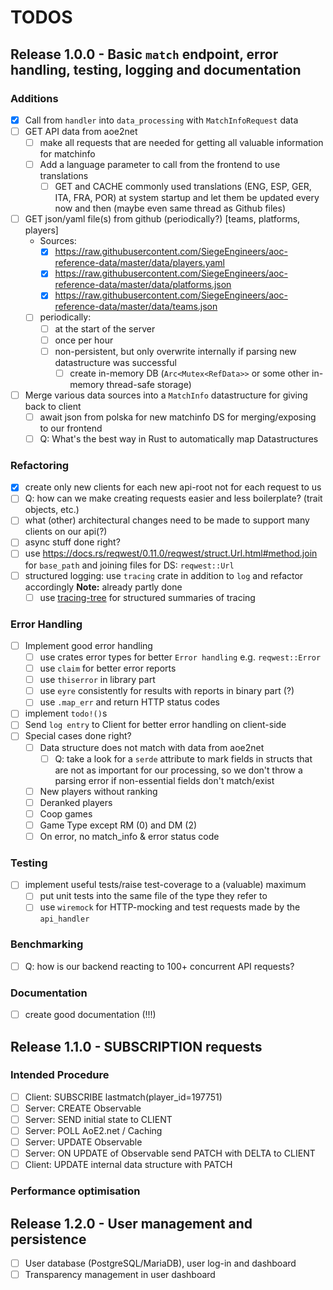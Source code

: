 # TODOS

## Release 1.0.0 - Basic `match` endpoint, error handling, testing, logging and documentation

### Additions
- [X] Call from `handler` into `data_processing` with `MatchInfoRequest` data
- [ ] GET API data from aoe2net
    - [ ] make all requests that are needed for getting all valuable information for matchinfo
    - [ ] Add a language parameter to call from the frontend to use translations
        - [ ] GET and CACHE commonly used translations (ENG, ESP, GER, ITA, FRA, POR) at system startup and
              let them be updated every now and then (maybe even same thread as Github files)
- [ ] GET json/yaml file(s) from github (periodically?) [teams, platforms, players]
    - Sources:
        - [X] https://raw.githubusercontent.com/SiegeEngineers/aoc-reference-data/master/data/players.yaml
        - [X] https://raw.githubusercontent.com/SiegeEngineers/aoc-reference-data/master/data/platforms.json
        - [X] https://raw.githubusercontent.com/SiegeEngineers/aoc-reference-data/master/data/teams.json
    - [ ] periodically:
        - [ ] at the start of the server
        - [ ] once per hour
        - [ ] non-persistent, but only overwrite internally if parsing new datastructure was successful
            - [ ] create in-memory DB (`Arc<Mutex<RefData>>` or some other in-memory thread-safe storage)
- [ ] Merge various data sources into a `MatchInfo` datastructure for giving back to client
    - [ ] await json from polska for new matchinfo DS for merging/exposing to our frontend
    - [ ] Q: What's the best way in Rust to automatically map Datastructures

### Refactoring
- [X] create only new clients for each new api-root not for each request to us
- [ ] Q: how can we make creating requests easier and less boilerplate? (trait objects, etc.)
- [ ] what (other) architectural changes need to be made to support many clients on our api(?)
- [ ] async stuff done right?
- [ ] use <https://docs.rs/reqwest/0.11.0/reqwest/struct.Url.html#method.join> for `base_path` and joining files for DS: `reqwest::Url`
- [ ] structured logging: use `tracing` crate in addition to `log` and refactor accordingly
      __Note:__ already partly done
    - [ ] use [tracing-tree](https://github.com/transparencies/tracing-tree) for structured summaries of tracing

### Error Handling
- [ ] Implement good error handling
    - [ ] use crates error types for better `Error handling` e.g. `reqwest::Error`
    - [ ] use `claim` for better error reports
    - [ ] use `thiserror` in library part
    - [ ] use `eyre` consistently for results with reports in binary part (?)
    - [ ] use `.map_err` and return HTTP status codes
- [ ] implement `todo!()`s
- [ ] Send `log entry` to Client for better error handling on client-side
- [ ] Special cases done right?
    - [ ] Data structure does not match with data from aoe2net
        - [ ] Q: take a look for a `serde` attribute to mark fields in structs that are not as important for our processing,
              so we don't throw a parsing error if non-essential fields don't match/exist
    - [ ] New players without ranking
    - [ ] Deranked players
    - [ ] Coop games
    - [ ] Game Type except RM (0) and DM (2)
    - [ ] On error, no match_info & error status code

### Testing
- [ ] implement useful tests/raise test-coverage to a (valuable) maximum
    - [ ] put unit tests into the same file of the type they refer to
    - [ ] use `wiremock` for HTTP-mocking and test requests made by the `api_handler`

### Benchmarking
- [ ] Q: how is our backend reacting to 100+ concurrent API requests?

### Documentation
- [ ] create good documentation (!!!)

## Release 1.1.0 - SUBSCRIPTION requests

### Intended Procedure
- [ ] Client: SUBSCRIBE lastmatch(player_id=197751)
- [ ] Server: CREATE Observable
- [ ] Server: SEND initial state to CLIENT
- [ ] Server: POLL AoE2.net / Caching
- [ ] Server: UPDATE Observable
- [ ] Server: ON UPDATE of Observable send PATCH with DELTA to CLIENT
- [ ] Client: UPDATE internal data structure with PATCH

### Performance optimisation

## Release 1.2.0 - User management and persistence

- [ ] User database (PostgreSQL/MariaDB), user log-in and dashboard
- [ ] Transparency management in user dashboard

